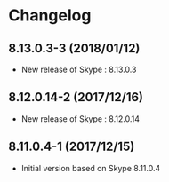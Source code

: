 # Changelog

## 8.13.0.3-3 (2018/01/12)

* New release of Skype : 8.13.0.3

## 8.12.0.14-2 (2017/12/16)

* New release of Skype : 8.12.0.14

## 8.11.0.4-1 (2017/12/15)

* Initial version based on Skype 8.11.0.4
